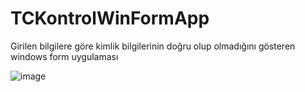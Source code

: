 # TCKontrolWinFormApp

Girilen bilgilere göre kimlik bilgilerinin doğru olup olmadığını gösteren windows form uygulaması


![image](https://github.com/helin-kaya/TCKontrolWinFormApp/assets/79133115/1e17c491-aa9d-40bb-befc-41ddf075a72d)
